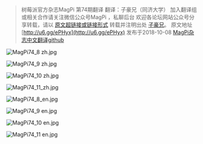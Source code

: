 >树莓派官方杂志MagPi 第74期翻译
翻译：子豪兄（同济大学）
加入翻译组或相关合作请关注微信公众号MagPi ，私聊后台
欢迎各论坛网站公众号分享转载，请以 [原文超链接或链接形式](https://github.com/TommyZihao/MagPi_Chinese) 转载并注明出处 [子豪兄](https://github.com/TommyZihao)。
原文地址 [http://u6.gg/ePHyx](http://u6.gg/ePHyx) 发布于2018-10-08
[MagPi杂志中文翻译github](https://github.com/TommyZihao/MagPi_Chinese)

![MagPi74_8 zh.jpg](https://upload-images.jianshu.io/upload_images/13714448-91c090e54267fbb8.jpg?imageMogr2/auto-orient/strip%7CimageView2/2/w/1240)

![MagPi74_9 zh.jpg](https://upload-images.jianshu.io/upload_images/13714448-1f686e048bf5351a.jpg?imageMogr2/auto-orient/strip%7CimageView2/2/w/1240)

![MagPi74_10 zh.jpg](https://upload-images.jianshu.io/upload_images/13714448-e489d93f6c490c17.jpg?imageMogr2/auto-orient/strip%7CimageView2/2/w/1240)

![MagPi74_11_zh.jpg](https://upload-images.jianshu.io/upload_images/13714448-ce13314e028484de.jpg?imageMogr2/auto-orient/strip%7CimageView2/2/w/1240)

![MagPi74_8_en.jpg](https://upload-images.jianshu.io/upload_images/13714448-7f16c54fc8c5cffc.jpg?imageMogr2/auto-orient/strip%7CimageView2/2/w/1240)

![MagPi74_9 en.jpg](https://upload-images.jianshu.io/upload_images/13714448-865be49d571d87b9.jpg?imageMogr2/auto-orient/strip%7CimageView2/2/w/1240)

![MagPi74_10 en.jpg](https://upload-images.jianshu.io/upload_images/13714448-99e2ee4df12ad71c.jpg?imageMogr2/auto-orient/strip%7CimageView2/2/w/1240)

![MagPi74_11 en.jpg](https://upload-images.jianshu.io/upload_images/13714448-db0e8f22830bb54d.jpg?imageMogr2/auto-orient/strip%7CimageView2/2/w/1240)






